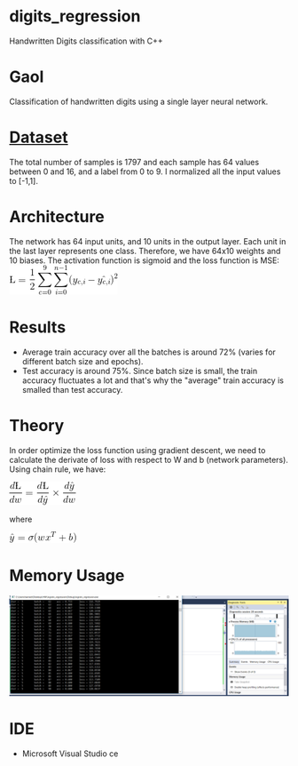 # digits_regression
Handwritten Digits classification with C++

# Gaol
Classification of handwritten digits using a single layer neural network.

# [Dataset](http://scikit-learn.org/stable/modules/generated/sklearn.datasets.load_digits.html)
The total number of samples is 1797 and each sample has 64 values between 0 and 16, and a label from 0 to 9. I normalized all the input 
values to [-1,1].

# Architecture
The network has 64 input units, and 10 units in the output layer. Each unit in the last layer represents one class. Therefore, we have
64x10 weights and 10 biases. The activation function is sigmoid and the loss function is MSE: 
![all text](./img/loss.gif)

# Results
* Average train accuracy over all the batches is around 72% (varies for different batch size and epochs).
* Test accuracy is around 75%. Since batch size is small, the train accuracy fluctuates a lot and that's why the "average" train accuracy
is smalled than test accuracy.

# Theory
In order optimize the loss function using gradient descent, we need to calculate the derivate of loss with respect to W and b (network parameters). Using chain rule, we have:

![all text](./img/chain.gif)

where

![all text](./img/sigmoid.gif)


# Memory Usage
![all text](./img/usage.png)

# IDE
* Microsoft Visual Studio ce
